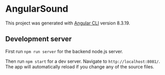 # AngularSound

This project was generated with [Angular CLI](https://github.com/angular/angular-cli) version 8.3.19.

## Development server

First run `npm run server` for the backend node.js server.

Then run `npm start` for a dev server. Navigate to `http://localhost:8081/`. The app will automatically reload if you change any of the source files.



